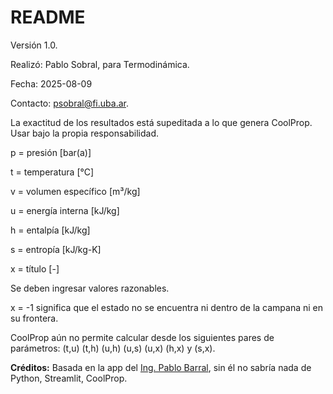 # README

Versión 1.0.

Realizó: Pablo Sobral, para Termodinámica. 

Fecha: 2025-08-09

Contacto: psobral@fi.uba.ar.

La exactitud de los resultados está supeditada a lo que genera CoolProp. Usar bajo la propia responsabilidad.

p = presión [bar(a)]

t = temperatura [°C]

v = volumen específico [m³/kg]

u = energía interna [kJ/kg]

h = entalpía [kJ/kg]

s = entropía [kJ/kg-K]

x = título [-]

Se deben ingresar valores razonables.

x = -1 significa que el estado no se encuentra ni dentro de la campana ni en su frontera.

CoolProp aún no permite calcular desde los siguientes pares de parámetros: (t,u) (t,h) (u,h) (u,s) (u,x) (h,x) y (s,x).

**Créditos:** Basada en la app del [Ing. Pablo Barral](mailto:pbarral@fi.uba.ar), sin él no sabría nada de Python, Streamlit, CoolProp.
